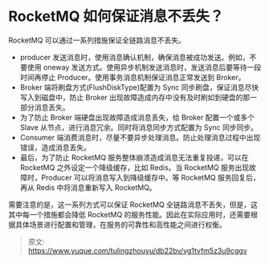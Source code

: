 # RocketMQ 如何保证消息不丢失？

RocketMQ 可以通过一系列措施保证全链路消息不丢失。

- producer 发送消息时，使用消息确认机制，确保消息被成功发送。例如，不要使用 oneway 发送方式。使用异步机制发送消息时，发送消息后要等待一段时间再停止 Producer。使用事务消息机制保证消息正常发送到 Broker。
- Broker 端将刷盘方式(FlushDiskType)配置为 Sync 同步刷盘，保证消息尽快写入到磁盘中，防止 Broker 出现故障造成内存中没有及时刷如到硬盘的那一部分消息丢失。
- 为了防止 Broker 端硬盘出现故障造成消息丢失，给 Broker 配置一个或多个 Slave 从节点，进行消息冗余。同时将消息同步方式配置为 Sync 同步同步。
- Consumer 端消费消息时，尽量不要异步处理消息。防止处理消息过程中出现错误，造成消息丢失。
- 最后，为了防止 RocketMQ 服务整体崩溃造成消息无法重复投递，可以在 RocketMQ 之外设定一个降级缓存，比如 Redis。当 RocketMQ 服务出现故障时，Producer 可以将消息写入到降级缓存中。等 RocketMQ 服务回复后，再从 Redis 中将消息重新写入 RocketMQ。

需要注意的是，这一系列方式可以保证 RocketMQ 全链路消息不丢失，但是，这其中每一个措施都会降低 RocketMQ 的服务性能。因此在实际应用时，还需要根据具体场景进行配置和管理，在服务的可靠性和高性能之间进行权衡。


> 原文: <https://www.yuque.com/tulingzhouyu/db22bv/vg1tvfm5z3u9cggv>